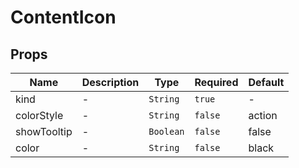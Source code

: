 # ContentIcon

## Props

<!-- @vuese:ContentIcon:props:start -->
|Name|Description|Type|Required|Default|
|---|---|---|---|---|
|kind|-|`String`|`true`|-|
|colorStyle|-|`String`|`false`|action|
|showTooltip|-|`Boolean`|`false`|false|
|color|-|`String`|`false`|black|

<!-- @vuese:ContentIcon:props:end -->
